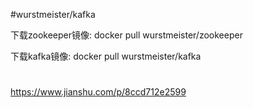 
#wurstmeister/kafka

下载zookeeper镜像:
docker pull wurstmeister/zookeeper

下载kafka镜像:
docker pull wurstmeister/kafka



# 
https://www.jianshu.com/p/8ccd712e2599

